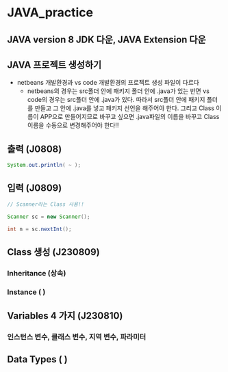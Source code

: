 # JAVA_practice
## JAVA version 8 JDK 다운, JAVA Extension 다운


## JAVA 프로젝트 생성하기 
* netbeans 개발환경과 vs code 개발환경의 프로젝트 생성 파일이 다르다
    * netbeans의 경우는 src폴더 안에 패키지 폴더 안에 .java가 있는 반면
    vs code의 경우는 src폴더 안에 .java가 있다. 따라서 src폴더 안에 패키지 폴더를 만들고 그 안에 .java를 넣고 패키지 선언을 해주어야 한다.
    그리고 Class 이름이 APP으로 만들어지므로 바꾸고 싶으면 .java파일의 이름을 바꾸고 Class 이름을 수동으로 변경해주어야 한다!!

## 출력 (J0808)
```java
System.out.println( ~ );
```


## 입력 (J0809)
```java
// Scanner라는 Class 사용!!

Scanner sc = new Scanner();

int n = sc.nextInt();

```

## Class 생성 (J230809)
### Inheritance (상속)
### Instance ( )

## Variables 4 가지 (J230810)
### 인스턴스 변수, 클래스 변수, 지역 변수, 파라미터


## Data Types ( )